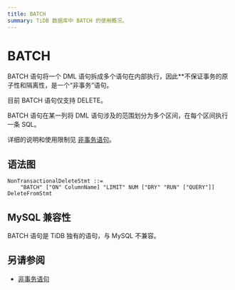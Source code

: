 ```yaml
---
title: BATCH
summary: TiDB 数据库中 BATCH 的使用概况。
---
```


# BATCH

BATCH 语句将一个 DML 语句拆成多个语句在内部执行，因此**不保证事务的原子性和隔离性，是一个“非事务”语句。

目前 BATCH 语句仅支持 DELETE。

BATCH 语句在某一列将 DML 语句涉及的范围划分为多个区间，在每个区间执行一条 SQL。

详细的说明和使用限制见 [非事务语句](/non-transactional-dml.md)。

## 语法图

```ebnf+diagram
NonTransactionalDeleteStmt ::=
    "BATCH" ["ON" ColumnName] "LIMIT" NUM ["DRY" "RUN" ["QUERY"]] DeleteFromStmt
```

## MySQL 兼容性

BATCH 语句是 TiDB 独有的语句，与 MySQL 不兼容。

## 另请参阅

* [非事务语句](/non-transactional-dml.md)
